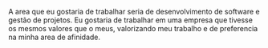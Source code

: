 A area que eu gostaria de trabalhar seria de desenvolvimento de software e gestão de projetos.
Eu gostaria de trabalhar em uma empresa que tivesse os mesmos valores que o meus, valorizando meu trabalho
e de preferencia na minha area de afinidade.
